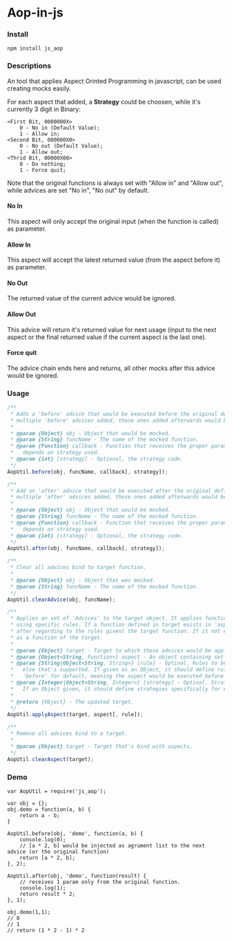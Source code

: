 Aop-in-js
=========
### Install
    npm install js_aop
### Descriptions
An tool that applies Aspect Orinted Programming in javascript, can be used creating mocks easily.

For each aspect that added, a <b>Strategy</b> could be choosen, while it's currently 3 digit in Binary:

    <First Bit, 0000000X>
        0 - No in (Default Value);
        1 - Allow in;
    <Second Bit, 000000X0>
        0 - No out (Default Value);
        1 - Allow out;
    <Thrid Bit, 00000X00>
        0 - Do nothing;
        1 - Force quit;

Note that the original functions is always set with "Allow in" and "Allow out", while advices are set "No in", "No out" by default.

#### No In

This aspect will only accept the original input (when the function is called) as parameter.

#### Allow In

This aspect will accept the latest returned value (from the aspect before it) as parameter.

#### No Out

The returned value of the current advice would be ignored.

#### Allow Out

This advice will return it's returned value for next usage (input to the next aspect or the final returned value if the current aspect is the last one).

#### Force quit

The advice chain ends here and returns, all other mocks after this advice would be ignored.

### Usage


```js
/**
 * Adds a 'before' advice that would be executed before the original defined function body applied. Note that when
 * multiple 'before' advices added, those ones added afterwards would be executed in advance.
 *
 * @param {Object} obj - Object that would be mocked.
 * @param {String} funcName - The name of the mocked function.
 * @param {Function} callback - Function that receives the proper params as input, while the arguments received
 *   depends on strategy used.
 * @param {int} [strategy] - Optional, the strategy code.
 */
AopUtil.before(obj, funcName, callback[, strategy]);

/**
 * Add an 'after' advice that would be executed after the original defined function body applied. Note that when
 * multiple 'after' advices added, those ones added afterwards would be executed later.
 *
 * @param {Object} obj - Object that would be mocked.
 * @param {String} funcName - The name of the mocked function.
 * @param {Function} callback - Function that receives the proper params as input, while the arguments received
 *   depends on strategy used.
 * @param {int} [strategy] - Optional, the strategy code.
 */
AopUtil.after(obj, funcName, callback[, strategy]);

/**
 * Clear all advices bind to target function.
 *
 * @param {Object} obj - Object that was mocked.
 * @param {String} funcName - The name of the mocked function.
 */
AopUtil.clearAdvice(obj, funcName);

/**
 * Applies an set of 'Advices' to the target object. It applies functions defined in 'aspect' to the target object
 * using specific rules. If a function defined in target exists in 'aspect', the aspect would be used before (or
 * after regarding to the rules given) the target function. If it not exist, the aspect would be applied directly
 * as a function of the target.
 *
 * @param {Object} target - Target to which those advices would be applied.
 * @param {Object<String, Function>} aspect - An object containing set of functions that would be used as advices.
 * @param {String|Object<String, String>} [rule] - Optinal. Rules to be used. Can be 'before', 'after' or anything
 *   else that's supported. If given as an Object, it should define rules specifically for each advice. Using
 *   'before' for default, meaning the aspect would be executed before the target function.
 * @param {Integer|Object<String, Integer>} [strategy] - Optinal. Strategies to be used. Can be anything supported.
 *   If an Object given, it should define strategies specifically for each advice. Using 0 for default.
 *
 * @return {Object} - The updated target.
 */
AopUtil.applyAspect(target, aspect[, rule]);

/**
 * Remove all advices bind to a target.
 *
 * @param {Object} target - Target that's bind with aspects.
 */
AopUtil.clearAspect(target);
```

### Demo
```
var AopUtil = require('js_aop');

var obj = {};
obj.demo = function(a, b) {
    return a - b;
}

AopUtil.before(obj, 'demo', function(a, b) {
    console.log(0);
    // [a * 2, b] would be injected as agrument list to the next advice (or the original function)
    return [a * 2, b];
}, 2);

AopUtil.after(obj, 'demo', function(result) {
    // receives 1 param only from the original function.
    console.log(1);
    return result * 2;
}, 1);

obj.demo(1,1);
// 0
// 1
// return (1 * 2 - 1) * 2
```